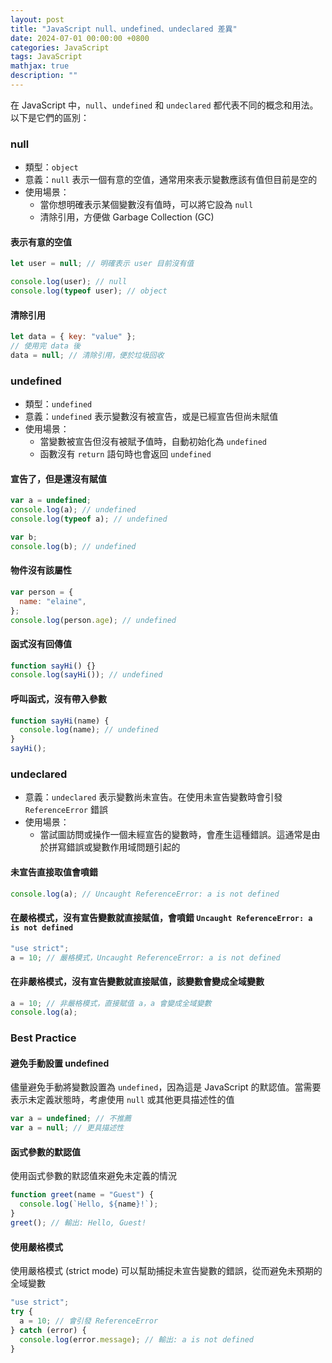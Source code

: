 ```yaml
---
layout: post
title: "JavaScript null、undefined、undeclared 差異"
date: 2024-07-01 00:00:00 +0800
categories: JavaScript
tags: JavaScript
mathjax: true
description: ""
---
```


在 JavaScript 中，`null`、`undefined` 和 `undeclared` 都代表不同的概念和用法。以下是它們的區別：

### null

- 類型：`object`
- 意義：`null` 表示一個有意的空值，通常用來表示變數應該有值但目前是空的
- 使用場景：
  - 當你想明確表示某個變數沒有值時，可以將它設為 `null`
  - 清除引用，方便做 Garbage Collection (GC)

#### 表示有意的空值

```js
let user = null; // 明確表示 user 目前沒有值

console.log(user); // null
console.log(typeof user); // object
```

#### 清除引用

```js
let data = { key: "value" };
// 使用完 data 後
data = null; // 清除引用，便於垃圾回收
```

### undefined

- 類型：`undefined`
- 意義：`undefined` 表示變數沒有被宣告，或是已經宣告但尚未賦值
- 使用場景：
  - 當變數被宣告但沒有被賦予值時，自動初始化為 `undefined`
  - 函數沒有 `return` 語句時也會返回 `undefined`

#### 宣告了，但是還沒有賦值

```js
var a = undefined;
console.log(a); // undefined
console.log(typeof a); // undefined

var b;
console.log(b); // undefined
```

#### 物件沒有該屬性

```js
var person = {
  name: "elaine",
};
console.log(person.age); // undefined
```

#### 函式沒有回傳值

```js
function sayHi() {}
console.log(sayHi()); // undefined
```

#### 呼叫函式，沒有帶入參數

```js
function sayHi(name) {
  console.log(name); // undefined
}
sayHi();
```

### undeclared

- 意義：`undeclared` 表示變數尚未宣告。在使用未宣告變數時會引發 `ReferenceError` 錯誤
- 使用場景：
  - 當試圖訪問或操作一個未經宣告的變數時，會產生這種錯誤。這通常是由於拼寫錯誤或變數作用域問題引起的

#### 未宣告直接取值會噴錯

```js
console.log(a); // Uncaught ReferenceError: a is not defined
```

#### 在嚴格模式，沒有宣告變數就直接賦值，會噴錯 `Uncaught ReferenceError: a is not defined`

```js
"use strict";
a = 10; // 嚴格模式，Uncaught ReferenceError: a is not defined
```

#### 在非嚴格模式，沒有宣告變數就直接賦值，該變數會變成**全域變數**

```js
a = 10; // 非嚴格模式，直接賦值 a，a 會變成全域變數
console.log(a);
```

### Best Practice

#### 避免手動設置 undefined

儘量避免手動將變數設置為 `undefined`，因為這是 JavaScript 的默認值。當需要表示未定義狀態時，考慮使用 `null` 或其他更具描述性的值

```js
var a = undefined; // 不推薦
var a = null; // 更具描述性
```

#### 函式參數的默認值

使用函式參數的默認值來避免未定義的情況

```js
function greet(name = "Guest") {
  console.log(`Hello, ${name}!`);
}
greet(); // 輸出: Hello, Guest!
```

#### 使用嚴格模式

使用嚴格模式 (strict mode) 可以幫助捕捉未宣告變數的錯誤，從而避免未預期的全域變數

```js
"use strict";
try {
  a = 10; // 會引發 ReferenceError
} catch (error) {
  console.log(error.message); // 輸出: a is not defined
}
```
